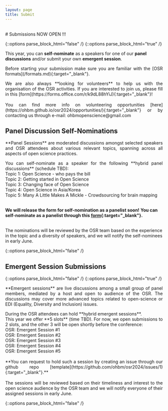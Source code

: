 ```yaml
---
layout: page
title: Submit
---
```


<div id="submission"></div>
<br>
# Submissions NOW OPEN !!!

{::options parse_block_html="false" /}
{::options parse_block_html="true" /}

This year, you can **self-nominate** as a speakers for one of our **panel discussions** and/or submit your own **emergent session**. 

<p align="justify">
  Before starting your submission make sure you are familiar with the [OSR formats](/formats.md){:target="_blank"}.
</p>

<p align="justify">
  We are also always **looking for volunteers** to help us with the organisation of the OSR activities. If you are interested to join us, 
  please fill in this [form](https://forms.office.com/r/k9dL88hYiJ){:target="_blank"}! <br><br>
  You can find more info on volunteering opportunities [here](https://ohbm.github.io/osr2024/opportunities/){:target="_blank"} or by contacting us through e-mail: ohbmopenscience@gmail.com
</p>

## Panel Discussion Self-Nominations 

<p align="justify">
**Panel Sessions** are moderated discussions amongst selected speakers and OSR attendees about various relevant topics, spanning across all aspects of open science practices.
</p>
<p align="justify">
You can self-nominate as a speaker for the following **hybrid panel discussions** (schedule TBD): <br> 
<!-- **8:00 GMT-4 July 23, 2023** (Sunday):  -->Topic 1: Open Science - who pays the bill <br>
<!-- **14:15 GMT-4 July 23, 2023** (Sunday):  -->Topic 2: Getting started in Open Science <br>
<!-- **8:00 GMT-4 July 24, 2023** (Monday):  -->Topic 3: Changing face of Open Science <br>
<!-- **10:30 GMT-4 July 25, 2023** (Tuesday):  -->Topic 4: Open Science in Asia/Korea <br>
<!-- **10:30 GMT-4 July 26, 2023** (Wednesday):  -->Topic 5: Many A Little Makes A Mickle - Crowdsourcing for brain mapping <br><br>

**We will release the form for self-nomination as a panelist soon!**
**You can self-nominate as a panelist <!-- until July 2 (12pm anywhere on Earth) --> through this [form](https://forms.office.com/r/pBYUbr5bEg){:target="_blank"}.**<br> <br>
<!-- After this date, t --> The nominations will be reviewed by the OSR team based on the experience in the topic and a diversity of speakers, and we will notify the self-nominees in early June. <br> 
</p>
{::options parse_block_html="false" /}

## Emergent Session Submissions

{::options parse_block_html="false" /}
{::options parse_block_html="true" /}
<p align="justify">
  **Emergent sessions** are live discussions among a small group of panel members, mediated by a host and open to audience of the OSR. The discussions may cover more advanced topics related to open-science or EDI (Equality, Diversity and Inclusion) issues.
</p>
<p align="justify">
During the OSR attendees can hold **hybrid emergent sessions**. <br> 
This year we offer **5 slots** (time TBD). For now, we open submissions to 2 slots, and the other 3 will be open shortly before the conference:<br>
<!-- **10.30-11.30 (GMT -4) July 23** (Sunday) :  -->OSR: Emergent Session #1 <br>
<!-- **10.30-11.30 (GMT -4) July 24** (Monday) :  -->OSR: Emergent Session #2 <br>
<!-- **14.45-15.45 (GMT -4) July 24** (Monday) :  -->OSR: Emergent Session #3 <br>
<!-- **8.00-9.00 (GMT -4) July 25** (Tuesday):  -->OSR: Emergent Session #4 <br>
<!-- **14.45-15.45 (GMT -4) July 25** (Tuesday):  -->OSR: Emergent Session #5 <br>
<br> 
**You can request to hold such a session <!-- until June 25 (12pm anywhere on Earth)  -->by creating an issue through our github repo [template](https://github.com/ohbm/osr2024/issues/1){:target="_blank"}.**<br> <br>
<!-- After this date, t -->The sessions will be reviewed based on their timeliness and interest to the open science audience by the OSR team and we will notify everyone of their assigned sessions in early June. <br> 
</p>
{::options parse_block_html="false" /}

<!-- <figure class="video_container">
  <iframe width="640px" height= "480px" src= "https://forms.office.com/Pages/ResponsePage.aspx?id=DQSIkWdsW0yxEjajBLZtrQAAAAAAAAAAAAMAAC9pqdJUME0xMUowV0ZEWEpWQjM3TVRFVk5SOE1YSC4u&embed=true" frameborder= "0" marginwidth= "0" marginheight= "0" style= "border: none; max-width:100%; max-height:100vh" allowfullscreen webkitallowfullscreen mozallowfullscreen msallowfullscreen> </iframe>
</figure> -->
<br>
